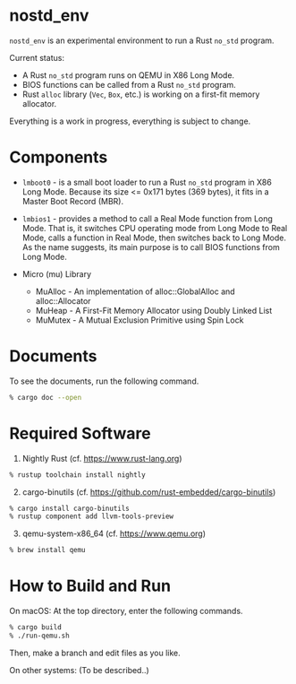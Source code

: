 # nostd_env

`nostd_env` is an experimental environment to run a Rust `no_std`
program.

Current status:

* A Rust `no_std` program runs on QEMU in X86 Long Mode.
* BIOS functions can be called from a Rust `no_std` program.
* Rust `alloc` library (`Vec`, `Box`, etc.) is working
  on a first-fit memory allocator.

Everything is a work in progress, everything is subject to change.

# Components

* `lmboot0` - is a small boot loader to run a Rust `no_std` program in
  X86 Long Mode.  Because its size <= 0x171 bytes (369 bytes), it fits
  in a Master Boot Record (MBR).

* `lmbios1` - provides a method to call a Real Mode function from Long
  Mode.  That is, it switches CPU operating mode from Long Mode to
  Real Mode, calls a function in Real Mode, then switches back to Long
  Mode.  As the name suggests, its main purpose is to call BIOS
  functions from Long Mode.

* Micro (mu) Library
  - MuAlloc - An implementation of alloc::GlobalAlloc and alloc::Allocator
  - MuHeap - A First-Fit Memory Allocator using Doubly Linked List
  - MuMutex - A Mutual Exclusion Primitive using Spin Lock

# Documents

To see the documents, run the following command.

```sh
% cargo doc --open
```

# Required Software

1. Nightly Rust (cf. <https://www.rust-lang.org>)

```sh
% rustup toolchain install nightly
```

2. cargo-binutils (cf. <https://github.com/rust-embedded/cargo-binutils>)

```sh
% cargo install cargo-binutils
% rustup component add llvm-tools-preview
```

3. qemu-system-x86_64 (cf. <https://www.qemu.org>)

```sh
% brew install qemu
```

# How to Build and Run

On macOS: At the top directory, enter the following commands.

```sh
% cargo build
% ./run-qemu.sh
```

Then, make a branch and edit files as you like.

On other systems: (To be described..)
